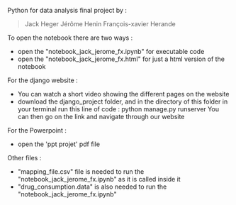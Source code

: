Python for data analysis final project by :

> Jack Heger
> Jérôme Henin
> François-xavier Herande


To open the notebook there are two ways : 
- open the "notebook_jack_jerome_fx.ipynb" for executable code
- open the "notebook_jack_jerome_fx.html" for just a html version of the notebook

For the django website : 
- You can watch a short video showing the different pages on the website
- download the django_project folder, and in the directory of this folder in your terminal run this line of code :
  python manage.py runserver
  You can then go on the link and navigate through our website

For the Powerpoint : 
- open the 'ppt projet' pdf file

Other files : 
- "mapping_file.csv" file is needed to run the "notebook_jack_jerome_fx.ipynb" as it is called inside it
- "drug_consumption.data" is also needed to run the "notebook_jack_jerome_fx.ipynb"




  
